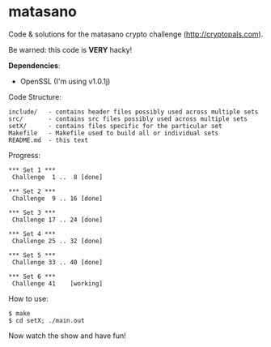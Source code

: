 matasano
========

Code &amp; solutions for the matasano crypto challenge (http://cryptopals.com).

Be warned: this code is **VERY** hacky!

**Dependencies**:

- OpenSSL (I'm using v1.0.1j)

Code Structure:

    include/   - contains header files possibly used across multiple sets
    src/       - contains src files possibly used across multiple sets
    setX/      - contains files specific for the particular set
    Makefile   - Makefile used to build all or individual sets
    README.md  - this text

Progress:

    *** Set 1 ***
     Challenge  1 ..  8 [done]

    *** Set 2 ***
     Challenge  9 .. 16 [done]

    *** Set 3 ***
     Challenge 17 .. 24 [done]

    *** Set 4 ***
     Challenge 25 .. 32 [done]

    *** Set 5 ***
     Challenge 33 .. 40 [done]

    *** Set 6 ***
     Challenge 41    [working]

How to use:

    $ make
    $ cd setX; ./main.out

Now watch the show and have fun!
